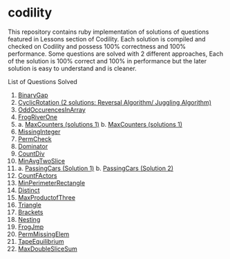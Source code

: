 # codility
This repository contains ruby implementation of solutions of questions featured in Lessons section of Codility. 
Each solution is compiled and checked on Codility and possess 100% correctness and 100% performance. 
Some questions are solved with 2 different approaches, Each of the solution is 100% correct and 100% in performance but the later solution is easy to understand and is cleaner.

List of Questions Solved

1. [BinaryGap](https://github.com/kumar91gopi/codility/blob/master/Iterations/BinaryGap.rb)
2. [CyclicRotation (2 solutions: Reversal Algorithm/ Juggling Algorithm)](https://github.com/kumar91gopi/codility/blob/master/Arrays/CyclicRotation.rb)
3. [OddOccurencesInArray](https://github.com/kumar91gopi/codility/blob/master/Arrays/OddOccurencesInArray.rb)
4. [FrogRiverOne](https://github.com/kumar91gopi/codility/blob/master/Counting%20Elements/FrogRiverOne.rb)
5. a. [MaxCounters (solutions 1)](https://github.com/kumar91gopi/codility/blob/master/Counting%20Elements/MaxCounters.rb)
   b. [MaxCounters (solutions 1)](https://github.com/kumar91gopi/codility/blob/master/Counting%20Elements/MaxCounters1.rb)
6. [MissingInteger](https://github.com/kumar91gopi/codility/blob/master/Counting%20Elements/MissingInteger.rb)
7. [PermCheck](https://github.com/kumar91gopi/codility/blob/master/Counting%20Elements/PermCheck.rb)
8. [Dominator](https://github.com/kumar91gopi/codility/blob/master/Leader/Dominator.rb)
9. [CountDiv](https://github.com/kumar91gopi/codility/blob/master/Prefix%20Sums/CountDiv.rb)
10. [MinAvgTwoSlice](https://github.com/kumar91gopi/codility/blob/master/Prefix%20Sums/MinAvgTwoSlice.rb)
11. a. [PassingCars (Solution 1)](https://github.com/kumar91gopi/codility/blob/master/Prefix%20Sums/PassingCars.rb)
    b. [PassingCars (Solution 2)](https://github.com/kumar91gopi/codility/blob/master/Prefix%20Sums/PassingCars1.rb)
12. [CountFActors](https://github.com/kumar91gopi/codility/blob/master/Prime%20and%20composite%20numbers/CountFactors.rb)
13. [MinPerimeterRectangle](https://github.com/kumar91gopi/codility/blob/master/Prime%20and%20composite%20numbers/MinPerimeterRectangle.rb)
14. [Distinct](https://github.com/kumar91gopi/codility/blob/master/Sorting/Distinct.rb)
15. [MaxProductofThree](https://github.com/kumar91gopi/codility/blob/master/Sorting/MaxProductofThree.rb)
16. [Triangle](https://github.com/kumar91gopi/codility/blob/master/Sorting/Triangle.rb)
17. [Brackets](https://github.com/kumar91gopi/codility/blob/master/Stacks%20and%20Queues/Brackets.rb)
18. [Nesting](https://github.com/kumar91gopi/codility/blob/master/Stacks%20and%20Queues/Nesting.rb)
19. [FrogJmp](https://github.com/kumar91gopi/codility/blob/master/Time%20Complexity/FrogJmp.rb)
20. [PermMissingElem](https://github.com/kumar91gopi/codility/blob/master/Time%20Complexity/PermMissingElem.rb)
21. [TapeEquilibrium](https://github.com/kumar91gopi/codility/blob/master/Time%20Complexity/TapeEquilibrium.rb)
22. [MaxDoubleSliceSum](https://github.com/kumar91gopi/codility/blob/master/Maximum%20Slice%20Problem/MaxDoubleSliceSum.rb)

